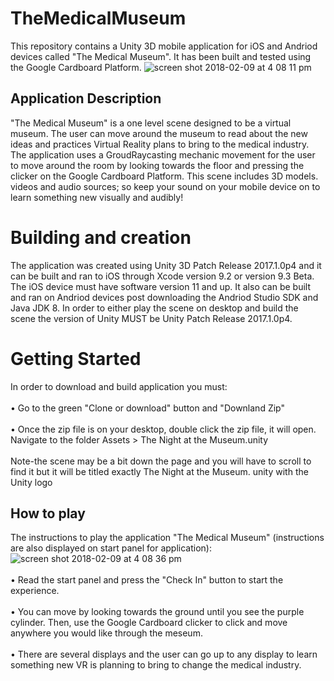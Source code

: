 # TheMedicalMuseum
This repository contains a Unity 3D mobile application for iOS and Andriod devices called "The Medical Museum". It has been built and tested using the Google Cardboard Platform.
![screen shot 2018-02-09 at 4 08 11 pm](https://user-images.githubusercontent.com/35173600/36050215-a69e1320-0db3-11e8-9afa-204c6f31f832.png)
## Application Description
"The Medical Museum" is a one level scene designed to be a virtual museum. The user can move around the museum to read about the new ideas and practices Virtual Reality plans to bring to the medical industry. The application uses a GroudRaycasting mechanic movement for the user to move around the room by looking towards the floor and pressing the clicker on the Google Cardboard Platform. This scene includes 3D models. videos and audio sources; so keep your sound on your mobile device on to learn something new visually and audibly!

# Building and creation
The application was created using Unity 3D Patch Release 2017.1.0p4 and it can be built and ran to iOS through Xcode version 9.2 or version 9.3 Beta. The iOS device must have software version 11 and up. It also can be built and ran on Andriod devices post downloading the Andriod Studio SDK and Java JDK 8.  In order to either play the scene on desktop and build the scene the version of Unity MUST be Unity Patch Release 2017.1.0p4.

# Getting Started
In order to download and build application you must:
<br />
<br /> • Go to the green "Clone or download" button and "Downland Zip"
<br />
<br /> • Once the zip file is on your desktop, double click the zip file, it will open. Navigate to the folder Assets > The Night at the Museum.unity
<br />
<br /> Note-the scene may be a bit down the page and you will have to scroll to find it but it will be titled exactly The Night at the Museum. unity with the Unity logo

## How to play
The instructions to play the application "The Medical Museum" (instructions are also displayed on start panel for application):
![screen shot 2018-02-09 at 4 08 36 pm](https://user-images.githubusercontent.com/35173600/36050232-bb2b652c-0db3-11e8-8e4a-81b7dcad63a0.png)
<br />
<br /> • Read the start panel and press the "Check In" button to start the experience.
<br />
<br /> • You can move by looking towards the ground until you see the purple cylinder. Then, use the Google Cardboard clicker to click and move anywhere you would like through the meseum.
<br />
<br /> • There are several displays and the user can go up to any display to learn something new VR is planning to bring to change the medical industry.
<br />

